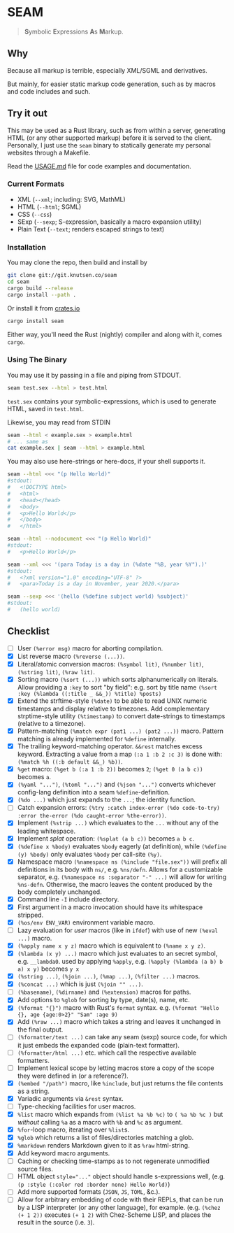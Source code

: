 # SEAM

> **S**ymbolic **E**xpressions **A**s **M**arkup.

## Why

Because all markup is terrible, especially XML/SGML and derivatives.

But mainly, for easier static markup code generation, such as by
macros and code includes and such.

## Try it out

This may be used as a Rust library, such as from within a server,
generating HTML (or any other supported markup) before it is served to the
client.  Personally, I just use the `seam` binary to statically
generate my personal websites through a Makefile.

Read the [USAGE.md](USAGE.md) file for code examples and documentation.

### Current Formats

 - XML (`--xml`; including: SVG, MathML)
 - HTML (`--html`; SGML)
 - CSS (`--css`)
 - SExp (`--sexp`; S-expression, basically a macro expansion utility)
 - Plain Text (`--text`; renders escaped strings to text)

### Installation

You may clone the repo, then build and install by
```sh
git clone git://git.knutsen.co/seam
cd seam
cargo build --release
cargo install --path .
```

Or install it from [crates.io](https://crates.io/crates/seam)
```sh
cargo install seam
```

Either way, you'll need the Rust (nightly) compiler and along
with it, comes `cargo`.

### Using The Binary

You may use it by passing in a file and piping from STDOUT.
```sh
seam test.sex --html > test.html
```

`test.sex` contains your symbolic-expressions, which is used to generate
HTML, saved in `test.html`.

Likewise, you may read from STDIN
```sh
seam --html < example.sex > example.html
# ... same as
cat example.sex | seam --html > example.html
```
You may also use here-strings or here-docs, if your shell
supports it.
```sh
seam --html <<< "(p Hello World)"
#stdout:
#   <!DOCTYPE html>
#   <html>
#   <head></head>
#   <body>
#   <p>Hello World</p>
#   </body>
#   </html>
```
```sh
seam --html --nodocument <<< "(p Hello World)"
#stdout:
#   <p>Hello World</p>
```
```sh
seam --xml <<< '(para Today is a day in (%date "%B, year %Y").)'
#stdout:
#   <?xml version="1.0" encoding="UTF-8" ?>
#   <para>Today is a day in November, year 2020.</para>
```
```sh
seam --sexp <<< '(hello (%define subject world) %subject)'
#stdout:
#   (hello world)
```

## Checklist
 - [ ] User `(%error msg)` macro for aborting compilation.
 - [x] List reverse macro `(%reverse (...))`.
 - [x] Literal/atomic conversion macros: `(%symbol lit)`, `(%number lit)`, `(%string lit)`, `(%raw lit)`.
 - [x] Sorting macro `(%sort (...))` which sorts alphanumerically on literals.
       Allow providing a `:key` to sort "by field": e.g. sort by title name `(%sort :key (%lambda ((:title _ &&_)) %title) %posts)`
 - [x] Extend the strftime-style `(%date)` to be able to read UNIX numeric timestamps and display relative to timezones.
       Add complementary strptime-style utility `(%timestamp)` to convert date-strings to timestamps (relative to a timezone).
 - [x] Pattern-matching `(%match expr (pat1 ...) (pat2 ...))` macro.
       Pattern matching is already implemented for `%define` internally.
 - [x] The trailing keyword-matching operator. `&&rest` matches excess keyword.
       Extracting a value from a map `(:a 1 :b 2 :c 3)` is done with:
       `(%match %h ((:b default &&_) %b))`.
 - [x] `%get` macro: `(%get b (:a 1 :b 2))` becomes `2`; `(%get 0 (a b c))` becomes `a`.
 - [x] `(%yaml "...")`, `(%toml "...")` and `(%json "...")` converts
       whichever config-lang definition into a seam `%define`-definition.
 - [x] `(%do ...)` which just expands to the `...`; the identity function.
 - [ ] Catch expansion errors: `(%try :catch index-error (%do code-to-try) :error the-error (%do caught-error %the-error))`.
 - [x] Implement `(%strip ...)` which evaluates to the `...` without any of the leading whitespace.
 - [x] Implement *splat* operation: `(%splat (a b c))` becomes `a b c`.
 - [x] `(%define x %body)` evaluates `%body` eagerly (at definition),
       while `(%define (y) %body)` only evaluates `%body` per call-site `(%y)`.
 - [x] Namespace macro `(%namespace ns (%include "file.sex"))` will prefix all definitions in its body with `ns/`, e.g. `%ns/defn`.
       Allows for a customizable separator, e.g. `(%namespace ns :separator "-" ...)` will allow for writing `%ns-defn`.
       Otherwise, the macro leaves the content produced by the body completely unchanged.
 - [x] Command line `-I` include directory.
 - [x] First argument in a macro invocation should have its whitespace stripped.
 - [x] `(%os/env ENV_VAR)` environment variable macro.
 - [ ] Lazy evaluation for *user* macros (like in `ifdef`) with use of new `(%eval ...)` macro.
 - [x] `(%apply name x y z)` macro which is equivalent to `(%name x y z)`.
 - [x] `(%lambda (x y) ...)` macro which just evaluates to an secret symbol, e.g. `__lambda0`.
       used by applying `%apply`, e.g. `(%apply (%lambda (a b) b a) x y)` becomes `y x`
 - [x] `(%string ...)`, `(%join ...)`, `(%map ...)`, `(%filter ...)` macros.
 - [x] `(%concat ...)` which is just `(%join "" ...)`.
 - [ ] `(%basename)`, `(%dirname)` and `(%extension)` macros for paths.
 - [x] Add options to `%glob` for sorting by type, date(s), name, etc.
 - [x] `(%format "{}")` macro with Rust's `format` syntax. e.g. `(%format "Hello {}, age {age:0>2}" "Sam" :age 9)`
 - [x] Add `(%raw ...)` macro which takes a string and leaves it unchanged in the final output.
 - [ ] `(%formatter/text ...)` can take any seam (sexp) source code, for which it just embeds the expanded code (plain-text formatter).
 - [ ] `(%formatter/html ...)` etc. which call the respective available formatters.
 - [ ] Implement lexical scope by letting macros store a copy of the scope they were defined in (or a reference?).
 - [x] `(%embed "/path")` macro, like `%include`, but just returns the file contents as a string.
 - [x] Variadic arguments via `&rest` syntax.
 - [ ] Type-checking facilities for user macros.
 - [x] `%list` macro which expands from `(%list %a %b %c)` to `( %a %b %c )` but *without* calling `%a` as a macro with `%b` and `%c` as argument.
 - [x] `%for`-loop macro, iterating over `%list`s.
 - [x] `%glob` which returns a list of files/directories matching a glob.
 - [x] `%markdown` renders Markdown given to it as `%raw` html-string.
 - [x] Add keyword macro arguments.
 - [ ] Caching or checking time-stamps as to not regenerate unmodified source files.
 - [ ] HTML object `style="..."` object should handle s-expressions well, (e.g. `(p :style (:color red :border none) Hello World)`)
 - [ ] Add more supported formats (`JSON`, `JS`, `TOML`, &c.).
 - [ ] Allow for arbitrary embedding of code with their REPLs, that can be run by
   a LISP interpreter (or any other language), for example.  (e.g. `(%chez (+ 1 2))` executes
   `(+ 1 2)` with Chez-Scheme LISP, and places the result in the source (i.e. `3`).
